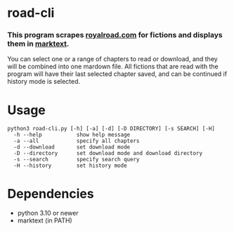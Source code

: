 # road-cli
### This program scrapes [royalroad.com](https://royalroad.com) for fictions and displays them in [marktext](https://github.com/marktext/marktext).
You can select one or a range of chapters to read or download, and they will be combined into one mardown file. All fictions that are read with the program will have their last selected chapter saved, and can be continued if history mode is selected.

# Usage
```
python3 road-cli.py [-h] [-a] [-d] [-D DIRECTORY] [-s SEARCH] [-H]
  -h --help           show help message
  -a --all            specify all chapters
  -d --download       set download mode
  -D --directory      set download mode and download directory
  -s --search         specify search query
  -H --history        set history mode
```

# Dependencies
- python 3.10 or newer
- marktext (in PATH)
